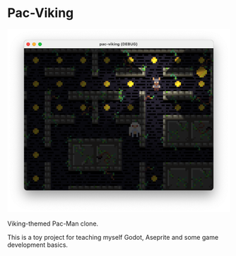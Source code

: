 # Pac-Viking

<p align="center">
<img src="docs/imgs/Screenshot.png" alt="Pac-viking screenshot" width="600"/>
</p>

Viking-themed Pac-Man clone.

This is a toy project for teaching myself Godot, Aseprite and some game development basics.
